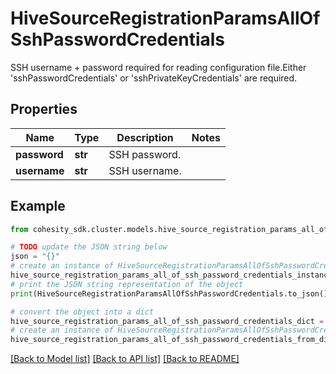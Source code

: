 # HiveSourceRegistrationParamsAllOfSshPasswordCredentials

SSH username + password required for reading configuration file.Either 'sshPasswordCredentials' or 'sshPrivateKeyCredentials' are required.

## Properties

Name | Type | Description | Notes
------------ | ------------- | ------------- | -------------
**password** | **str** | SSH password. | 
**username** | **str** | SSH username. | 

## Example

```python
from cohesity_sdk.cluster.models.hive_source_registration_params_all_of_ssh_password_credentials import HiveSourceRegistrationParamsAllOfSshPasswordCredentials

# TODO update the JSON string below
json = "{}"
# create an instance of HiveSourceRegistrationParamsAllOfSshPasswordCredentials from a JSON string
hive_source_registration_params_all_of_ssh_password_credentials_instance = HiveSourceRegistrationParamsAllOfSshPasswordCredentials.from_json(json)
# print the JSON string representation of the object
print(HiveSourceRegistrationParamsAllOfSshPasswordCredentials.to_json())

# convert the object into a dict
hive_source_registration_params_all_of_ssh_password_credentials_dict = hive_source_registration_params_all_of_ssh_password_credentials_instance.to_dict()
# create an instance of HiveSourceRegistrationParamsAllOfSshPasswordCredentials from a dict
hive_source_registration_params_all_of_ssh_password_credentials_from_dict = HiveSourceRegistrationParamsAllOfSshPasswordCredentials.from_dict(hive_source_registration_params_all_of_ssh_password_credentials_dict)
```
[[Back to Model list]](../README.md#documentation-for-models) [[Back to API list]](../README.md#documentation-for-api-endpoints) [[Back to README]](../README.md)


